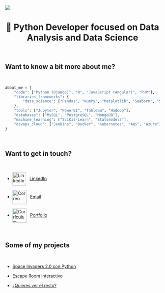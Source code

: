 <img src="https://github.com/adrianlardies/adrianlardies/blob/main/hello.svg"/>

<h1 align="center">👋 Python Developer focused on Data Analysis and Data Science</h1>

<br>

## Want to know a bit more about me?

<br>

```python
about_me = {
    "code": ["Python (Django)", "R", "JavaScript (Angular)", "PHP"],
    "libraries_frameworks": {
        "data_science": ["Pandas", "NumPy", "Matplotlib", "Seaborn", "SciPy", "Plotly", "Spark"],
    },
    "tools": ["Jupyter", "PowerBI", "Tableau", "Hadoop"],
    "databases": ["MySQL", "PostgreSQL", "MongoDB"],
    "machine_learning": ["SciKit-Learn", "Statsmodels"],
    "devops_cloud": ["Jenkins", "Docker", "Kubernetes", "AWS", "Azure"],
}
```
<br>

## Want to get in touch?

<br>

* <img align="center" alt="LinkedIn" width="44px" src="https://github.com/adrianlardies/adrianlardies/blob/main/linkedin.svg" />&nbsp;&nbsp;
  <a href="https://www.linkedin.com/in/adrianlardies/">LinkedIn</a>

* <img align="center" alt="Correo" width="46px" src="https://github.com/adrianlardies/adrianlardies/blob/main/mail.svg" />&nbsp;&nbsp;
  <a href="mailto:adrian.lardies@gmail.com">Email</a>

* <img align="center" alt="Currículum" width="46px" src="https://github.com/adrianlardies/adrianlardies/blob/main/icon_cv.png" />&nbsp;&nbsp;
  <a href="https://adrianlardies.github.io/portfolio/">Portfolio</a>

<br>

## Some of my projects

<br>

* [Space Invaders 2.0 con Python](https://github.com/adrianlardies/space-invaders-python-pygame "App of the classic Space Invaders game with a fresh and renewed look")

* [Escape Room interactivo](https://github.com/adrianlardies/escape-room-python "A text adventure game wrapped in mystery - Finish it before time runs out!")

* [¿Quieres ver el resto?](https://github.com/adrianlardies?tab=repositories "GitHub repository")
